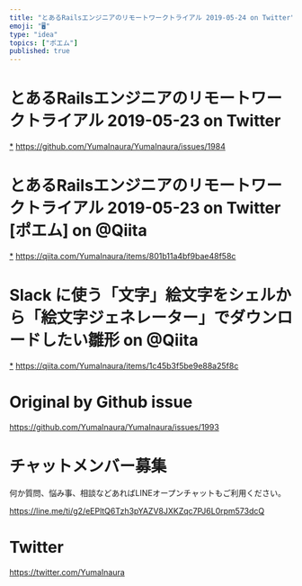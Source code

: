 ```yaml
---
title: "とあるRailsエンジニアのリモートワークトライアル 2019-05-24 on Twitter"
emoji: "🖥"
type: "idea"
topics: ["ポエム"]
published: true
---
```


# とあるRailsエンジニアのリモートワークトライアル 2019-05-23 on Twitter
 [*](https://twitter.com/YumaInaura/status/1131577608917921794")
<https://github.com/YumaInaura/YumaInaura/issues/1984>
# とあるRailsエンジニアのリモートワークトライアル 2019-05-23 on Twitter [ポエム] on @Qiita
 [*](https://twitter.com/YumaInaura/status/1131592529655189505")
<https://qiita.com/YumaInaura/items/801b11a4bf9bae48f58c>
# Slack に使う「文字」絵文字をシェルから「絵文字ジェネレーター」でダウンロードしたい雛形 on @Qiita
 [*](https://twitter.com/YumaInaura/status/1131752876756234240")
<https://qiita.com/YumaInaura/items/1c45b3f5be9e88a25f8c>



# Original by Github issue

https://github.com/YumaInaura/YumaInaura/issues/1993








<!-- Update From Qiita API -->

# チャットメンバー募集


何か質問、悩み事、相談などあればLINEオープンチャットもご利用ください。

https://line.me/ti/g2/eEPltQ6Tzh3pYAZV8JXKZqc7PJ6L0rpm573dcQ





# Twitter


https://twitter.com/YumaInaura


<!-- Update From Qiita API -->


